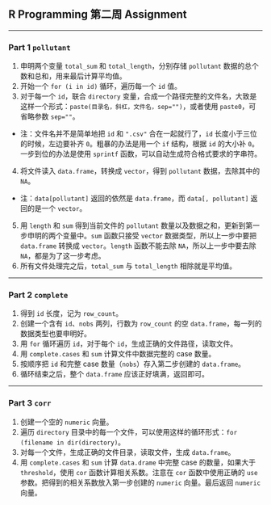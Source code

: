 R Programming 第二周 Assignment
---

---

### Part 1 `pollutant`
1. 申明两个变量 `total_sum` 和 `total_length`，分别存储 `pollutant` 数据的总个数和总和，用来最后计算平均值。
2. 开始一个 `for (i in id)` 循环，遍历每一个 `id` 值。
3. 对于每一个 `id`，联合 `directory` 变量，合成一个路径完整的文件名，大致是这样一个形式：`paste(目录名，斜杠，文件名，sep="")`，或者使用 `paste0`，可省略参数 `sep=""`。
  - 注：文件名并不是简单地把 `id` 和 `".csv"` 合在一起就行了，`id` 长度小于三位的时候，左边要补齐 `0`。粗暴的办法是用一个 `if` 结构，根据 `id` 的大小补 `0`。一步到位的办法是使用 `sprintf` 函数，可以自动生成符合格式要求的字串符。
4. 将文件读入 `data.frame`，转换成 `vector`，得到 `pollutant` 数据，去除其中的 `NA`。
 - 注：`data[pollutant]` 返回的依然是 `data.frame`，而 `data[, pollutant]` 返回的是一个 `vector`。
5. 用 `length` 和 `sum` 得到当前文件的 `pollutant` 数量以及数据之和，更新到第一步申明的两个变量中。`sum` 函数只接受 `vector` 数据类型，所以上一步中要把 `data.frame` 转换成 `vector`。`length` 函数不能去除 `NA`，所以上一步中要去除 `NA`，都是为了这一步考虑。
7. 所有文件处理完之后，`total_sum` 与 `total_length` 相除就是平均值。

---

### Part 2 `complete`
1. 得到 `id` 长度，记为 `row_count`。
2. 创建一个含有 `id`、`nobs` 两列，行数为 `row_count` 的空 `data.frame`，每一列的数据类型也要申明好。
3. 用 `for` 循环遍历 `id`，对于每个 `id`，生成正确的文件路径，读取文件。
5. 用 `complete.cases` 和 `sum` 计算文件中数据完整的 case 数量。
6. 按顺序把 `id` 和完整 case 数量（`nobs`）存入第二步创建的 `data.frame`。
7. 循环结束之后，整个 `data.frame` 应该正好填满，返回即可。

---

### Part 3 `corr`
1. 创建一个空的 `numeric` 向量。
2. 遍历 `directory` 目录中的每一个文件，可以使用这样的循环形式：`for (filename in dir(directory)`。
3. 对每一个文件，生成正确的文件目录，读取文件，生成 `data.frame`。
4. 用 `complete.cases` 和 `sum` 计算 `data.drame` 中完整 case 的数量，如果大于 `threshold`，使用 `cor` 函数计算相关系数。注意在 `cor` 函数中使用正确的 `use` 参数。把得到的相关系数放入第一步创建的 `numeric` 向量。最后返回 `numeric` 向量。



